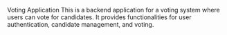 Voting Application
This is a backend application for a voting system where users can vote for candidates. It provides functionalities for user authentication, candidate management, and voting.


